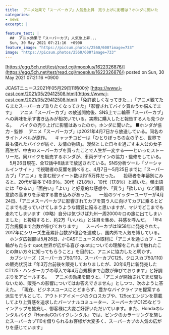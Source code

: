 ```yaml
---
title:  アニメ効果で「スーパーカブ」人気急上昇　売り上げに影響は？ホンダに聞いた  
categories:
- news
excerpt: |
  
feature_text: |
  ##  アニメ効果で「スーパーカブ」人気急上昇...
  Sun, 30 May 2021 07:21:16  +0900
feature_image: "https://picsum.photos/2560/600?image=733"
image: "https://picsum.photos/2560/600?image=733"
---
```


[https://egg.5ch.net/test/read.cgi/moeplus/1622326876/](https://egg.5ch.net/test/read.cgi/moeplus/1622326876/)
posted on Sun, 30 May 2021 07:21:16  +0900

<!--more-->

JCASTニュース2021年05月29日11時00分 [https://www.j-cast.com/2021/05/29412508.html](https://www.j-cast.com/2021/05/29412508.html) 「免許欲しくなってきた...」「アニメ観てたらまたスーパーカブ乗りたくなってきた」「影響されてバイク買おうか悩んでます」 　アニメ「スーパーカブ」の放送開始後、SNS上で二輪車「スーパーカブ」への興味を示す書き込みが相次いでいる。実際に購入したと報告する人も見つかる。 　バイクの売り上げに影響はあったのか。ホンダに聞いた。 ■ホンダが協力・監修 　アニメ「スーパーカブ」は2021年4月7日から放送している。同名のライトノベルが原作。 　キャッチコピーは「ひとりぼっちの女の子と、世界で最も優れたバイクが紡ぐ、友情の物語」。漫然とした日々を過ごす主人公の女子高生が、中古のスーパーカブを買ったことで人生が一変する——といったストーリーだ。同バイクを販売するホンダが、車両デザインの協力・監修をしている。 　5月26日現在、全12話中8話まで放送されている。SNS分析ツール「ソーシャルインサイト」で視聴者の反響を調べると、4月7日〜5月25日までに「スーパーカブ」「アニメ」を含む総ツイート数は約15万件だった。 　投稿者を年齢別にみると、20代が最多で49.9％。30代（21.8％）、10代（17.8％）と続いた。頻出語には「ゆるい」「面白い」「よい」と好意的な感想や、「買う」「欲しい」など購買意欲の高まりを示唆する書き込みがあった。 　一般のツイッターユーザーが4月24日、「アニメスーパーカブに影響されてカブを買う人に向けてカブに乗るとどこまでも走っていけてしまうような錯覚に陥ると思いますが、マジでどこまでも走れてしまいます（中略）自分は気づけば九州一周2000キロの旅に出てしまいました」と投稿すると、約2万「いいね」と注目を集め、共感を呼んだ。 「年4万台規模まで台数が伸びております」 　スーパーカブは1958年に発売された。2017年にシリーズ生産累計台数が1億台を達成し、国内外で人気を博している。 　ホンダ広報部は5月26日、J-CASTニュースの取材に「アニメを通じカブ・二輪がもたらす quot;世界が広がる喜び quot;についての理解をこれまで触れたことの無い方々に知ってもらうこと」を目的に、アニメに協力したと明かす。 　カブシリーズ（スーパーカブ50/110、スーパーカブC125、クロスカブ50/110)の販売状況は「年3万台前後を販売しておりましたが、20年6月に新発売したCT125・ハンターカブの導入で年4万台規模まで台数が伸びております」と好調ぶりをアピールする。 　アニメの効果を問うと、「アニメが開始されてまだ間もないため、販売への影響についてはお答えできません」としつつ、次のように答えた。 「現在、ビジネスユースにとどまらず、豊かなバイクライフを提案する派生モデルとして、アウトドアイメージのクロスカブや、125ccエンジンを搭載してより上質感を追求したパーソナルコミューター、スーパーカブC125などラインアップを拡充し、御客様に大変ご好評いただいています。また、Hondaのレンタルバイク『HondaGOバイクレンタル』では、ピンクのカラーリングを施したスーパーカブ110を借りられるお客様が大変多く、スーパーカブの人気の広がりを感じています」
